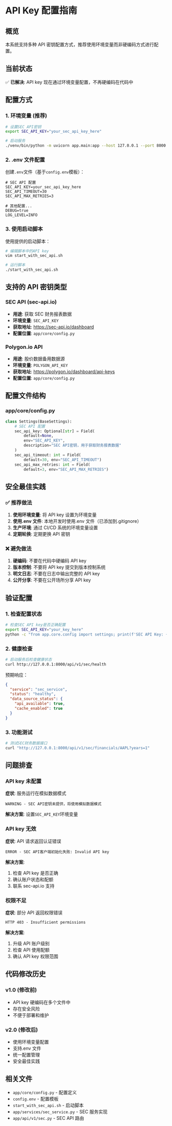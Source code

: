 # API Key 配置指南

## 概览

本系统支持多种 API 密钥配置方式，推荐使用环境变量而非硬编码方式进行配置。

## 当前状态

✅ **已解决**: API key 现在通过环境变量配置，不再硬编码在代码中

## 配置方式

### 1. 环境变量 (推荐)

```bash
# 设置SEC API密钥
export SEC_API_KEY="your_sec_api_key_here"

# 启动服务
./venv/bin/python -m uvicorn app.main:app --host 127.0.0.1 --port 8000
```

### 2. .env 文件配置

创建`.env`文件（基于`config.env`模板）：

```env
# SEC API 配置
SEC_API_KEY=your_sec_api_key_here
SEC_API_TIMEOUT=30
SEC_API_MAX_RETRIES=3

# 其他配置...
DEBUG=true
LOG_LEVEL=INFO
```

### 3. 使用启动脚本

使用提供的启动脚本：

```bash
# 编辑脚本中的API key
vim start_with_sec_api.sh

# 运行脚本
./start_with_sec_api.sh
```

## 支持的 API 密钥类型

### SEC API (sec-api.io)

- **用途**: 获取 SEC 财务报表数据
- **环境变量**: `SEC_API_KEY`
- **获取地址**: https://sec-api.io/dashboard
- **配置位置**: `app/core/config.py`

### Polygon.io API

- **用途**: 股价数据备用数据源
- **环境变量**: `POLYGON_API_KEY`
- **获取地址**: https://polygon.io/dashboard/api-keys
- **配置位置**: `app/core/config.py`

## 配置文件结构

### app/core/config.py

```python
class Settings(BaseSettings):
    # SEC API 配置
    sec_api_key: Optional[str] = Field(
        default=None,
        env="SEC_API_KEY",
        description="SEC API密钥，用于获取财务报表数据"
    )
    sec_api_timeout: int = Field(
        default=30, env="SEC_API_TIMEOUT")
    sec_api_max_retries: int = Field(
        default=3, env="SEC_API_MAX_RETRIES")
```

## 安全最佳实践

### ✅ 推荐做法

1. **使用环境变量**: 将 API key 设置为环境变量
2. **使用.env 文件**: 本地开发时使用.env 文件（已添加到.gitignore）
3. **生产环境**: 通过 CI/CD 系统的环境变量设置
4. **定期轮换**: 定期更换 API 密钥

### ❌ 避免做法

1. **硬编码**: 不要在代码中硬编码 API key
2. **版本控制**: 不要将 API key 提交到版本控制系统
3. **明文日志**: 不要在日志中输出完整的 API key
4. **公开分享**: 不要在公开场所分享 API key

## 验证配置

### 1. 检查配置状态

```bash
# 检查SEC API key是否正确配置
export SEC_API_KEY="your_key_here"
python -c "from app.core.config import settings; print(f'SEC API Key: {settings.sec_api_key[:10] if settings.sec_api_key else None}...')"
```

### 2. 健康检查

```bash
# 启动服务后检查健康状态
curl http://127.0.0.1:8000/api/v1/sec/health
```

预期响应：

```json
{
  "service": "sec_service",
  "status": "healthy",
  "data_source_status": {
    "api_available": true,
    "cache_enabled": true
  }
}
```

### 3. 功能测试

```bash
# 测试SEC财务数据接口
curl "http://127.0.0.1:8000/api/v1/sec/financials/AAPL?years=1"
```

## 问题排查

### API key 未配置

**症状**: 服务运行在模拟数据模式

```
WARNING - SEC API密钥未提供，将使用模拟数据模式
```

**解决方案**: 设置`SEC_API_KEY`环境变量

### API key 无效

**症状**: API 请求返回认证错误

```
ERROR - SEC API客户端初始化失败: Invalid API key
```

**解决方案**:

1. 检查 API key 是否正确
2. 确认账户状态和配额
3. 联系 sec-api.io 支持

### 权限不足

**症状**: 部分 API 返回权限错误

```
HTTP 403 - Insufficient permissions
```

**解决方案**:

1. 升级 API 账户级别
2. 检查 API 使用配额
3. 确认 API key 权限范围

## 代码修改历史

### v1.0 (修改前)

- API key 硬编码在多个文件中
- 存在安全风险
- 不便于部署和维护

### v2.0 (修改后)

- 使用环境变量配置
- 支持.env 文件
- 统一配置管理
- 安全最佳实践

## 相关文件

- `app/core/config.py` - 配置定义
- `config.env` - 配置模板
- `start_with_sec_api.sh` - 启动脚本
- `app/services/sec_service.py` - SEC 服务实现
- `app/api/v1/sec.py` - SEC API 路由
